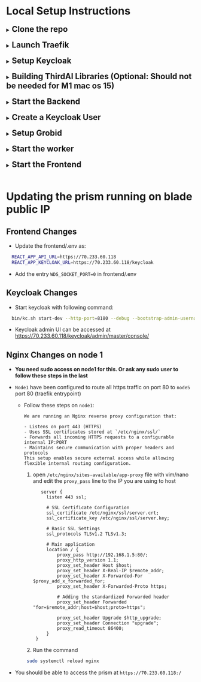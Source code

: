 # Local Setup Instructions

<details>
  <summary><h2 style="display: inline; ">Clone the repo</h2></summary>
  <br>

Run the commands

```bash
git clone https://github.com/ThirdAILabs/PRISM
cd PRISM
```

</details>
<br>
<details>
  <summary><h2 style="display: inline; ">Launch Traefik</h2></summary>
  <br>

Run the commands

1. Install Traefik using Homebrew:

```bash
brew install traefik
```

2. Navigate to the local_setup folder in the PRISM repository and run:

```bash
cd local_setup
bash launch_traefik.sh
```

**Note: Ignore the error about non-empty provider endpoint.**

</details>
<br>
<details>
  <summary><h2 style="display: inline; ">Setup Keycloak</h2></summary>
  <br>

1. Download Keycloak version 26.0.0 from the official GitHub repository using this link: [Download Keycloak 26.0.0](https://thirdai-corp-public.s3.us-east-2.amazonaws.com/keycloak/keycloak-26.0.0.zip).
2. Extract the downloaded `keycloak-26.0.0.zip` file to a directory of your choice.
3. After extraction, you should have a directory named `keycloak-26.0.0`.
4. Open a terminal and navigate to the `keycloak-26.0.0` directory:

```bash
cd keycloak-26.0.0/
```

5. Start the Keycloak server in development mode with the following command:

  <details style="margin-left: 50px; ">

    <summary>For local setup on mac</summary>
    

  

```bash
  bin/kc.sh start-dev --http-port=8180 --debug --bootstrap-admin-username temp_admin --bootstrap-admin-password password --hostname-strict false --proxy-headers forwarded --http-relative-path /keycloak
  ```

  </details>

6. To view the admin dashboard go to `localhost:8180` in your browser and login with the credentials `temp_admin` and `password`.
</details>
<br>
<details>
  <summary><h2 style="display: inline; ">Building ThirdAI Libraries (Optional: Should not be needed for M1 mac os 15)</h2></summary>
  <br>

The following is for building the thirdai libraries needed for the neural db and flash bindings. This is an optional step, the repo has libraries built for `m1 mac os 15` already in it.

1. Clone Universe:

```bash
git clone https://github.com/ThirdAILabs/Universe --recursive
```

2. Navigate into universe:

```bash
cd Universe
```

3. Build the library:

   Note: you can just use `bin/build.py` without the license options if running locally, however this library will not have licensing so be very careful distributing these libraries.

```
bin/build.py -f THIRDAI_BUILD_LICENSE THIRDAI_CHECK_LICENSE
```

4. Copy the libraries below to `PRISM/prism/search/lib/linux_x64` if building on linux or `PRISM/prism/search/lib/macos_arm64` if running on M1 mac (or other mac os as well but this is not tested yet). After this you should have a 4 `.a` libraries in the directory. See the current `search/lib/macos_arm64` as an example of what it should look like.

   Note: if you build Universe without the licensing flags you will not have the `libcryptopp.a` library. You can skip this. In `PRISM/prism/search/search.go` on lines 3 & 4 you may have to delete the part that says `-lssl -lcrypto` on linux and `-L/opt/homebrew/Cellar/openssl@3/3.4.0/lib/ -lssl -lcrypto` for macos.

   - `Universe/build/libthirdai.a`

   - `Universe/build/deps/rocksdb/librocksdb.a`

   - `Universe/build/deps/utf8proc/libutf8proc.a`

   - `Universe/build/deps/cryptopp-cmake/cryptopp/libcryptopp.a`

</details>
<br>
<details>
  <summary><h2 style="display: inline; ">Start the Backend</h2></summary>
  <br>

Note: For macos the wheels assume that you have libomp installed in `/opt/homebrew/opt/libomp/lib/` , which should be the default if you install with homebrew. You will also need to have openssl3 installed at `/opt/homebrew/Cellar/openssl@3/3.4.0/lib/` . This should also be the default if you install with homebrew.

Prism needs a database for working, create one if not already done.

1. Connect with psql client

```bash
psql -U <username> -d postgres
```

2. Create database

```sql
create database prism;
```

3. Make a copy of `cmd/backend/config_tmp.yaml`.

```bash
cp prism/cmd/backend/config_tmpl.yaml prism/cmd/backend/config.yaml
```

4. Fill in the `config.yaml`

   a. If using the keycloak setup described above, configure the keycloak args in the config file based on your hosting environment:

  <details style="margin-left: 50px; ">

    <summary>For local setup</summary>
    

```yaml
keycloak:
  keycloak_server_url: "http://localhost/keycloak"
  keycloak_admin_username: "temp_admin"
  keycloak_admin_password: "password"
  public_hostname: "http://localhost"
  private_hostname: "http://localhost"
  ssl_login: false
  verbose: false
```

  </details>
  <details style="margin-left: 50px; ">

    <summary>For hosted setup (replace example.com with your domain or IP):</summary>
    

```yaml
keycloak:
  keycloak_server_url: "http://example.com/keycloak"
  keycloak_admin_username: "temp_admin"
  keycloak_admin_password: "password"
  public_hostname: "http://example.com"
  private_hostname: "http://example.com"
  ssl_login: false
  verbose: false
```

      

  </details>
  <br>
  <div style="margin-left: 40px; ">

    b. <strong>Rest of the config</strong>
    

```yaml
postgres_uri: postgresql://<username>:<password>@<host | localhost>:<port | 5432>/prism
searchable_entities: <path to PRISM/data/searchable_entities.json>
ndb_license: "Bolt license key"
```

  </div>

5. Start the backend:

```bash
go run cmd/backend/main.go --config "./cmd/backend/config.yaml"
```

</details>
<br>

<details>
  <summary><h2 style="display: inline; ">Create a Keycloak User</h2></summary>
  <br>

1. Go to `localhost:8180/keycloak` and log in with the Keycloak admin credentials from step 6 of Keycloak setup.
2. In the top left, select `prism-user` from the dropdown to change the realm.
3. Click `Users` on the left-hand menu.
4. Click `Add user`, fill in the username, email, First Name, Last Name fields, and click `Create` at the bottom.
5. Go to the `Credentials` tab, click `Set password`, enter a password, and save it.
6. In the `Details` tab, remove the `Update Password` requirement under `Required User Actions`.
7. The username and password can now be used to log in as a user with Keycloak.

  <div style="margin-left: 20px; ">

### **Adding an Admin User in the `prism-admin` Realm**

Follow the same steps as above, but select the `prism-admin` realm instead of `prism-user` . Create an admin user with credentials that will be used in the Bash script.

## Running the License Automation Script

1. Navigate to the directory where the script is stored:

```bash
cd PRISM/local_setup
```

2. Ensure you have `jq` installed:

```bash
sudo apt install jq  # Ubuntu/Debian
brew install jq      # macOS
```

3. Run the script:

```bash
./create_license.sh
```

The script will:

* Fetch an admin access token from `prism-admin` realm and create a license.
* Fetch a user access token from `prism-user` realm and activate the license for that user.
* Print the activation response to confirm success.
  </div>

    </details>

  <br>

<details>
<summary><h2 style="display: inline; ">Setup Grobid</h2></summary>
  <br>

Grobid can be set up on Blade server and can be accessed by forwarding the port.

Run the command

```bash
docker run --rm --init --ulimit core=0 -p 8070:8070 grobid/grobid:0.8.0
```

This will start Grobid on port `8070` .

</details>
<br>

<details>
  <summary><h2 style="display: inline; ">Start the worker</h2></summary>
  <br>

1. Make a copy of `cmd/worker/config_tmp.yaml` and fill in the fields.

```bash
cp cmd/worker/config_tmpl.yaml cmd/worker/config.yaml
```

2. update the worker config `cmd/worker/config.yaml`:

```yaml
# Uri for prism postgres db
postgres_uri: "postgresql://<username>:<password>@<host | localhost>:<port | 5432>/prism"

# Logfile for backend
logfile: "./worker.log"

# License for NDB
ndb_license: "bolt license key"

# Work dir for worker, will store ndbs and caches etc.
work_dir: "any empty directory"

# Path to load data to construct ndbs for author flaggers(update the following path from prism/data)
ndb_data:
university: "<path to PRISM/data/university_webpages.json>"
doc: "<path to PRISM/data/doc_and_press_releases.json>"
aux: "<path to PRISM/data/auxiliary_webpages.json>"

# Endpoint for grobid
grobid_endpoint: "http://localhost:8070/" # for local setup
```

3. Start the worker:

```bash
go run cmd/worker/main.go --config "./cmd/worker/config.yaml"
```

</details>
<br>
<details>
  <summary><h2 style="display: inline; ">Start the Frontend</h2></summary>
  <br>

1. Navigate to the frontend folder:

```bash
cd PRISM/frontend
```

2. Create and configure the `.env` file:

```bash
cp frontend/.env.example frontend/.env
```

**Important Note**: Please ensure that you enter the URL values without quotes, no trailing spaces and remove any inline comments that might appear on the same line.

* For local development:

  

```bash
  REACT_APP_API_URL=http://localhost
  REACT_APP_KEYCLOAK_URL=http://localhost/keycloak
  ```

* For hosted setup (replace example.com with your domain or IP):
  

```bash
  REACT_APP_API_URL=http://example.com
  REACT_APP_KEYCLOAK_URL=http://example.com/keycloak
  ```

3. Install dependencies:

```bash
npm i
```

4. Start the frontend development server:

```bash
npm start
```

The frontend will be accessible at `http://localhost` in your browser.

</details>
<br>

# Updating the prism running on blade public IP

## Frontend Changes

* Update the frontend/.env as:

  

```bash
  REACT_APP_API_URL=https://70.233.60.118
  REACT_APP_KEYCLOAK_URL=https://70.233.60.118/keycloak
  ```

  + Add the entry `WDS_SOCKET_PORT=0` in frontend/.env

## Keycloak Changes

* Start keycloak with following command:

  

```bash
  bin/kc.sh start-dev --http-port=8180 --debug --bootstrap-admin-username temp_admin --bootstrap-admin-password password --hostname https://70.233.60.118/keycloak --hostname-admin https://70.233.60.118/keycloak  --hostname-backchannel-dynamic true  --http-relative-path /keycloak
  ```

* Keycloak admin UI can be accessed at https://70.233.60.118/keycloak/admin/master/console/

## Nginx Changes on node 1

* **You need sudo access on node1 for this. Or ask any sudo user to follow these steps in the last**

* `Node1` have been configured to route all https traffic on port 80 to `node5` port 80 (traefik entrypoint)

  + Follow these steps on `node1`:

        We are running an Nginx reverse proxy configuration that:

        - Listens on port 443 (HTTPS)
        - Uses SSL certificates stored at `/etc/nginx/ssl/`
        - Forwards all incoming HTTPS requests to a configurable internal IP:PORT
        - Maintains secure communication with proper headers and protocols
        This setup enables secure external access while allowing flexible internal routing configuration.

    1. open `/etc/nginx/sites-available/app-proxy` file with vim/nano and edit the `proxy_pass` line to the IP you are using to host

        ```
           server {
             listen 443 ssl;

             # SSL Certificate Configuration
             ssl_certificate /etc/nginx/ssl/server.crt;
             ssl_certificate_key /etc/nginx/ssl/server.key;

             # Basic SSL Settings
             ssl_protocols TLSv1.2 TLSv1.3;

             # Main application
             location / {
                 proxy_pass http://192.168.1.5:80/;
                 proxy_http_version 1.1;
                 proxy_set_header Host $host;
                 proxy_set_header X-Real-IP $remote_addr;
                 proxy_set_header X-Forwarded-For $proxy_add_x_forwarded_for;
                 proxy_set_header X-Forwarded-Proto https;

                 # Adding the standardized Forwarded header
                 proxy_set_header Forwarded "for=$remote_addr;host=$host;proto=https";

                 proxy_set_header Upgrade $http_upgrade;
                 proxy_set_header Connection "upgrade";
                 proxy_read_timeout 86400;
             }
         }
       ```

    2. Run the command

      ```bash
       sudo systemctl reload nginx
       ```

* You should be able to access the prism at `https://70.233.60.118:/`
